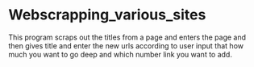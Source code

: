 # Webscrapping_various_sites
This program scraps out the titles from a page and enters the page and then gives title and enter the new urls according to user input that how much you want to go deep and which number link you want to add. 
